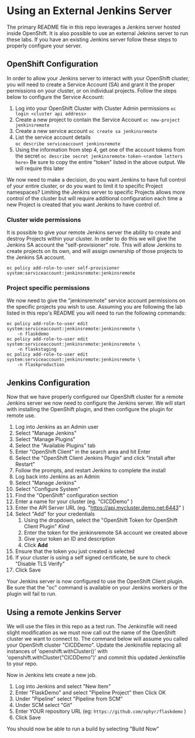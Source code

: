 # Using an External Jenkins Server

The primary README file in this repo leverages a Jenkins server hosted inside OpenShift. It is also possible to use an external Jeknins server to run these labs. If you have an existing Jenkins server follow these steps to properly configure your server.

## OpenShift Configuration

In order to allow your Jenkins server to interact with your OpenShift cluster, you will need to create a Service Account (SA) and grant it the proper permissions on your cluster, or on individual projects. Follow the steps below to configure the Service Account:

1) Log into your OpenShift Cluster with Cluster Admin permissions
`oc login <cluster api address>`
2) Create a new project to contain the Service Account
`oc new-project jenkinsremote`
3) Create a new service account
`oc create sa jenkinsremote`
4) List the service account details  
`oc describe serviceaccount jenkinsremote`
5) Using the information from step 4, get one of the account tokens from the secret
`oc describe secret jenkinsremote-token-<random letters here>`
Be sure to copy the entire "token" listed in the above output. We will require this later

We now need to make a decision, do you want Jenkins to have full control of your entire cluster, or do you want to limit it to specific Project namespaces? Limiting the Jenkins server to specific Projects allows more control of the cluster but will require additional configuration each time a new Project is created that you want Jenkins to have control of.

### Cluster wide permissions

It is possible to give your remote Jenkins server the ability to create and destroy Projects within your cluster. In order to do this we will give the Jenkins SA account the "self-provisioner" role. This will allow Jenkins to create projects on its own, and will assign ownership of those projects to the Jenkins SA account.

```
oc policy add-role-to-user self-provisioner system:serviceaccount:jenkinsremote:jenkinsremote
```

### Project specific permissions

We now need to give the "jenkinsremote" service account permissions on the specific projects you wish to use. Assuming you are following the lab listed in this repo's README you will need to run the following commands:

```
oc policy add-role-to-user edit system:serviceaccount:jenkinsremote:jenkinsremote \
    -n flaskdemo
oc policy add-role-to-user edit system:serviceaccount:jenkinsremote:jenkinsremote \
    -n flaskstaging
oc policy add-role-to-user edit system:serviceaccount:jenkinsremote:jenkinsremote \
    -n flaskproduction
```

## Jenkins Configuration

Now that we have properly configured our OpenShift cluster for a remote Jenkins server we now need to configure the Jenkins server.  We will start with installing the OpenShift plugin, and then configure the plugin for remote use.

1. Log into Jenkins as an Admin user
2. Select "Manage Jenkins"
3. Select "Manage Plugins"
4. Select the "Available Plugins" tab
5. Enter "OpenShift Client" in the search area and hit Enter
6. Select the "OpenShift Client Jenkins Plugin" and click "Install after Restart"
7. Follow the prompts, and restart Jenkins to complete the install
8. Log back into Jenkins as an Admin
9. Select "Manage Jenkins"
10. Select "Configure System"
11. Find the "OpenShift" configuration section
12. Enter a name for your cluster (eg. "CICDDemo" )
13. Enter the API Server URL (eg. "https://api.mycluster.demo.net:6443" )
14. Select "Add" for your credentials
    1.  Using the dropdown, select the "OpenShift Token for OpenShift Client Plugin" _Kind_
    2.  Enter the token for the jenkinsremote SA account we created above
    3.  Give your token an ID and description 
    4.  Click **Add**
15. Ensure that the token you just created is selected
16. If your cluster is using a self signed certificate, be sure to check "Disable TLS Verify"
17. Click Save

Your Jenkins server is now configured to use the OpenShift Client plugin. Be sure that the "oc" command is available on your Jenkins workers or the plugin will fail to run.

## Using a remote Jenkins Server

We will use the files in this repo as a test run. The Jenkinsfile will need slight modification as we must now call out the name of the OpenShift cluster we want to connect to. The command below will assume you called your OpenShift cluster "CICDDemo". Update the Jenkinsfile replacing all instances of 'openshift.withCluster()' with 'openshift.withCluster("CICDDemo")' and commit this updated Jenkinsfile to your repo.

Now in Jenkins lets create a new job.
1. Log into Jenkins and select "New Item"
2. Enter "FlaskDemo" and select "Pipeline Project" then Click OK
3. Under "Pipeline" select "Pipeline from SCM"
4. Under SCM select "Git"
5. Enter YOUR repository URL (eg: `https://github.com/xphyr/flaskdemo` )
6. Click Save

You should now be able to run a build by selecting "Build Now"
